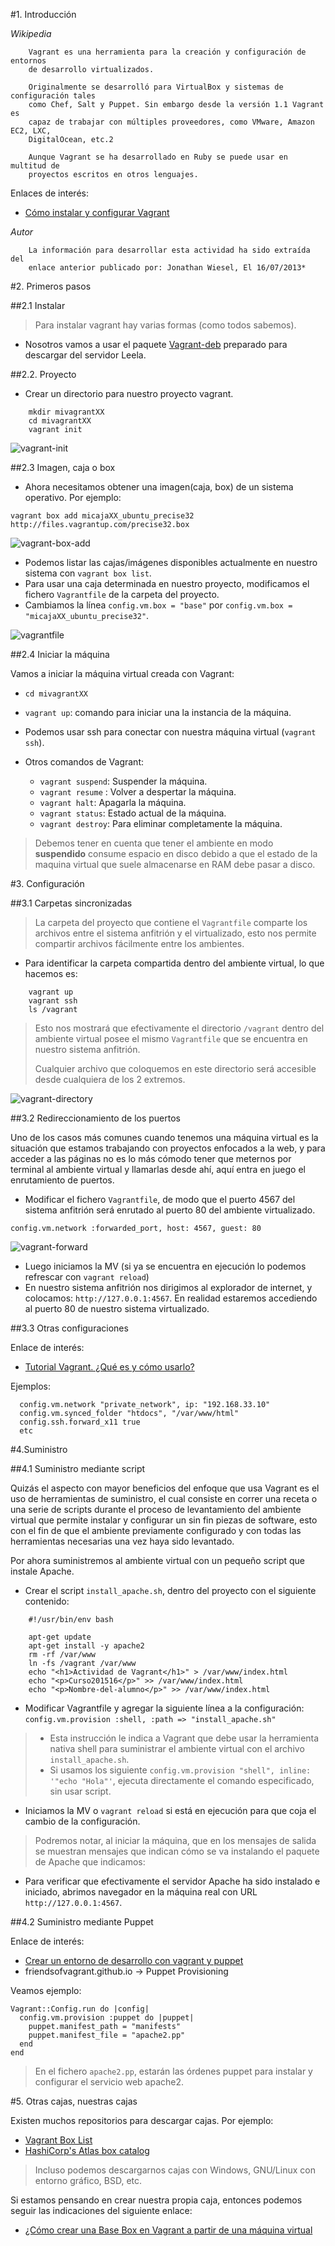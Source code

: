 
#1. Introducción

*Wikipedia*
```
    Vagrant es una herramienta para la creación y configuración de entornos 
    de desarrollo virtualizados.

    Originalmente se desarrolló para VirtualBox y sistemas de configuración tales 
    como Chef, Salt y Puppet. Sin embargo desde la versión 1.1 Vagrant es 
    capaz de trabajar con múltiples proveedores, como VMware, Amazon EC2, LXC, 
    DigitalOcean, etc.2

    Aunque Vagrant se ha desarrollado en Ruby se puede usar en multitud de 
    proyectos escritos en otros lenguajes.
```

Enlaces de interés:
* [Cómo instalar y configurar Vagrant](http://codehero.co/como-instalar-y-configurar-vagrant/)

*Autor*
```
    La información para desarrollar esta actividad ha sido extraída del 
    enlace anterior publicado por: Jonathan Wiesel, El 16/07/2013*
```

#2. Primeros pasos

##2.1 Instalar

> Para instalar vagrant hay varias formas (como todos sabemos).

* Nosotros vamos a usar el paquete [Vagrant-deb](http://172.20.1.2/~david/vagrant_1.7.2_x86_64.deb) 
preparado para descargar del servidor Leela.

##2.2. Proyecto
* Crear un directorio para nuestro proyecto vagrant.
```
    mkdir mivagrantXX
    cd mivagrantXX
    vagrant init
```

![vagrant-init](./images/vagrant-init.png)

##2.3 Imagen, caja o box
* Ahora necesitamos obtener una imagen(caja, box) de un sistema operativo. Por ejemplo:
```
vagrant box add micajaXX_ubuntu_precise32 http://files.vagrantup.com/precise32.box
```

![vagrant-box-add](./images/vagrant-box-add.png)

* Podemos listar las cajas/imágenes disponibles actualmente en nuestro sistema con `vagrant box list`.
* Para usar una caja determinada en nuestro proyecto, modificamos el fichero `Vagrantfile` 
de la carpeta del proyecto.
* Cambiamos la línea `config.vm.box = "base"` por  `config.vm.box = "micajaXX_ubuntu_precise32"`.

![vagrantfile](./images/vagrantfile.png)

##2.4 Iniciar la máquina

Vamos a iniciar la máquina virtual creada con Vagrant:
* `cd mivagrantXX`
* `vagrant up`: comando para iniciar una la instancia de la máquina.

* Podemos usar ssh para conectar con nuestra máquina virtual (`vagrant ssh`).

* Otros comandos de Vagrant:
    * `vagrant suspend`: Suspender la máquina.
    * `vagrant resume` : Volver a despertar la máquina.
    * `vagrant halt`: Apagarla la máquina.
    * `vagrant status`: Estado actual de la máquina.
    * `vagrant destroy`: Para eliminar completamente la máquina.

> Debemos tener en cuenta que tener el ambiente en modo **suspendido** consume espacio
 en disco debido a que el estado de la maquina virtual que suele almacenarse en RAM debe pasar a disco.

#3. Configuración

##3.1 Carpetas sincronizadas

> La carpeta del proyecto que contiene el `Vagrantfile` comparte los 
archivos entre el sistema anfitrión y el virtualizado, esto nos permite 
compartir archivos fácilmente entre los ambientes.

* Para identificar la carpeta compartida dentro del ambiente virtual,
lo que hacemos es:
```
    vagrant up
    vagrant ssh
    ls /vagrant
```

> Esto nos mostrará que efectivamente el directorio `/vagrant` dentro del ambiente 
virtual posee el mismo `Vagrantfile` que se encuentra en nuestro sistema anfitrión. 
>
> Cualquier archivo que coloquemos en este directorio será accesible desde cualquiera de los 2 extremos. 

![vagrant-directory](./images/vagrant-directory.png)

##3.2 Redireccionamiento de los puertos

Uno de los casos más comunes cuando tenemos una máquina virtual es la 
situación que estamos trabajando con proyectos enfocados a la web, 
y para acceder a las páginas no es lo más cómodo tener que meternos 
por terminal al ambiente virtual y llamarlas desde ahí, aquí entra en 
juego el enrutamiento de puertos.

* Modificar el fichero `Vagrantfile`, de modo que el puerto 4567 del 
sistema anfitrión será enrutado al puerto 80 del ambiente virtualizado.

`config.vm.network :forwarded_port, host: 4567, guest: 80`

![vagrant-forward](./images/vagrant-forward.png)

* Luego iniciamos la MV (si ya se encuentra en ejecución lo podemos refrescar 
con `vagrant reload`)
* En nuestro sistema anfitrión nos dirigimos al explorador de internet,
 y colocamos: `http://127.0.0.1:4567`. En realidad estaremos accediendo 
 al puerto 80 de nuestro sistema virtualizado. 

##3.3 Otras configuraciones

Enlace de interés: 
* [Tutorial Vagrant. ¿Qué es y cómo usarlo?](https://geekytheory.com/tutorial-vagrant-1-que-es-y-como-usarlo)

Ejemplos:
```
  config.vm.network "private_network", ip: "192.168.33.10"
  config.vm.synced_folder "htdocs", "/var/www/html"
  config.ssh.forward_x11 true
  etc
```

#4.Suministro

##4.1 Suministro mediante script

Quizás el aspecto con mayor beneficios del enfoque que usa Vagrant 
es el uso de herramientas de suministro, el cual consiste en correr 
una receta o una serie de scripts durante el proceso de levantamiento 
del ambiente virtual que permite instalar y configurar un sin fin 
piezas de software, esto con el fin de que el ambiente previamente 
configurado y con todas las herramientas necesarias una vez haya sido levantado.

Por ahora suministremos al ambiente virtual con un pequeño script que 
instale Apache.

* Crear el script `install_apache.sh`, dentro del proyecto con el siguiente
contenido:

```
    #!/usr/bin/env bash

    apt-get update
    apt-get install -y apache2
    rm -rf /var/www
    ln -fs /vagrant /var/www
    echo "<h1>Actividad de Vagrant</h1>" > /var/www/index.html
    echo "<p>Curso201516</p>" >> /var/www/index.html
    echo "<p>Nombre-del-alumno</p>" >> /var/www/index.html
```

* Modificar Vagrantfile y agregar la siguiente línea a la configuración:
`config.vm.provision :shell, :path => "install_apache.sh"`

> * Esta instrucción le indica a Vagrant que debe usar la herramienta nativa shell 
para suministrar el ambiente virtual con el archivo `install_apache.sh`.
> * Si usamos los siguiente `config.vm.provision "shell", inline: '"echo "Hola"'`, ejecuta
directamente el comando especificado, sin usar script.

* Iniciamos la MV o `vagrant reload` si está en ejecución para que coja el cambio de la configuración.

> Podremos notar, al iniciar la máquina, que en los mensajes de salida se muestran
mensajes que indican cómo se va instalando el paquete de Apache que indicamos:

* Para verificar que efectivamente el servidor Apache ha sido instalado e iniciado, 
abrimos navegador en la máquina real con URL `http://127.0.0.1:4567`.

##4.2 Suministro mediante Puppet

Enlace de interés:
* [Crear un entorno de desarrollo con vagrant y puppet](http://developerlover.com/crear-un-entorno-de-desarrollo-con-vagrant-y-puppet/)
* friendsofvagrant.github.io -> Puppet Provisioning

Veamos ejemplo:
```
Vagrant::Config.run do |config|
  config.vm.provision :puppet do |puppet|
    puppet.manifest_path = "manifests"
    puppet.manifest_file = "apache2.pp"
  end
end
```

> En el fichero `apache2.pp`, estarán las órdenes puppet para instalar y configurar 
el servicio web apache2.

#5. Otras cajas, nuestras cajas

Existen muchos repositorios para descargar cajas. Por ejemplo:
* [Vagrant Box List](http://www.vagrantbox.es)
* [HashiCorp's Atlas box catalog](http://atlas.hashicorp.com)

> Incluso podemos descargarnos cajas con Windows, GNU/Linux con entorno gráfico, BSD, etc.

Si estamos pensando en crear nuestra propia caja, entonces podemos seguir las
indicaciones del siguiente enlace:
* [¿Cómo crear una Base Box en Vagrant a partir de una máquina virtual](http://www.dbigcloud.com/virtualizacion/146-como-crear-un-vase-box-en-vagrant-a-partir-de-una-maquina-virtual.html)
